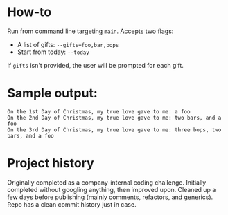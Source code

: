 # How-to
Run from command line targeting `main`. Accepts two flags:
 - A list of gifts: `--gifts=foo,bar,bops`
 - Start from today: `--today`

If `gifts` isn't provided, the user will be prompted for each gift.

# Sample output:
```
On the 1st Day of Christmas, my true love gave to me: a foo
On the 2nd Day of Christmas, my true love gave to me: two bars, and a foo
On the 3rd Day of Christmas, my true love gave to me: three bops, two bars, and a foo
```

# Project history
Originally completed as a company-internal coding challenge. Initially completed without googling anything, then improved upon. Cleaned up a few days before publishing (mainly comments, refactors, and generics). Repo has a clean commit history just in case.
